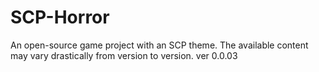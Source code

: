 # SCP-Horror
An open-source game project with an SCP theme.
The available content may vary drastically from version to version.
ver 0.0.03 